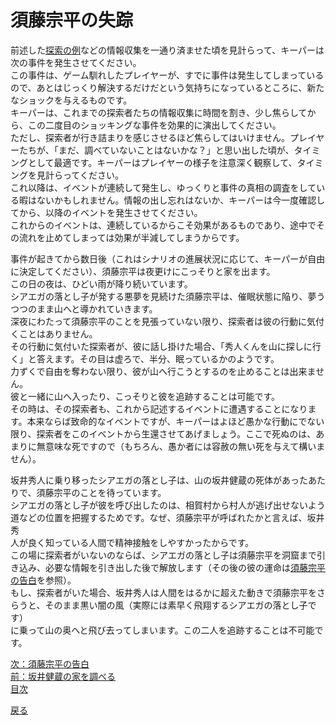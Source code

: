 # 須藤宗平の失踪  

前述した[探索の例](028_探索の例.md)などの情報収集を一通り済ませた頃を見計らって、キーパーは次の事件を発生させてください。  
この事件は、ゲーム馴れしたプレイヤーが、すでに事件は発生してしまっているので、あとはじっくり解決するだけだという気持ちになっているところに、新たなショックを与えるものです。  
キーパーは、これまでの探索者たちの情報収集に時間を割き、少し焦らしてから、この二度目のショッキングな事件を効果的に演出してください。  
ただし、探索者が行き詰まりを感じさせるほど焦らしてはいけません。プレイヤーたちが、「まだ、調べていないことはないかな？」と思い出した頃が、タイミングとして最適です。キーパーはプレイヤーの様子を注意深く観察して、タイミングを見計らってください。  
これ以降は、イベントが連続して発生し、ゆっくりと事件の真相の調査をしている暇はないかもしれません。情報の出し忘れはないか、キーパーは今一度確認してから、以降のイベントを発生させてください。  
これからのイベントは、連続しているからこそ効果があるものであり、途中でその流れを止めてしまっては効果が半減してしまうからです。  

事件が起きてから数日後（これはシナリオの進展状況に応じて、キーパーが自由に決定してください）、須藤宗平は夜更けにこっそりと家を出ます。  
この日の夜は、ひどい雨が降り続いています。  
シアエガの落とし子が発する悪夢を見続けた須藤宗平は、催眠状態に陥り、夢うつつのまま山へと導かれていきます。  
深夜にわたって須藤宗平のことを見張っていない限り、探索者は彼の行動に気付くことはありません。  
その行動に気付いた探索者が、彼に話し掛けた場合、「秀人くんを山に探しに行く」と答えます。その目は虚ろで、半分、眠っているかのようです。  
力ずくで自由を奪わない限り、彼が山へ行こうとするのを止めることは出来ません。  
彼と一緒に山へ入ったり、こっそりと彼を追跡することは可能です。  
その時は、その探索者も、これから記述するイベントに遭遇することになります。本来ならば致命的なイベントですが、キーパーはよほど愚かな行動にでない限り、探索者をこのイベントから生還させてあげましょう。ここで死ぬのは、あまりに無意味な死ですので（もちろん、愚か者には容赦の無い死を与えて構いません）。  

坂井秀人に乗り移ったシアエガの落とし子は、山の坂井健蔵の死体があったあたりで、須藤宗平のことを待っています。  
シアエガの落とし子が彼を呼び出したのは、相賀村から村人が逃げ出せないよう道などの位置を把握するためです。なぜ、須藤宗平が呼ばれたかと言えば、坂井秀  
人が良く知っている人間で精神接触をしやすかったからです。  
この場に探索者がいないのならば、シアエガの落とし子は須藤宗平を洞窟まで引き込み、必要な情報を引き出した後で解放します（その後の彼の運命は[須藤宗平の告白](031_須藤宗平の告白.md)を参照）。  
もし、探索者がいた場合、坂井秀人は人間をはるかに超えた動きで須藤宗平をさらうと、そのまま黒い闇の風（実際には素早く飛翔するシアエガの落とし子です）  
に乗って山の奥へと飛び去ってしまいます。この二人を追跡することは不可能です。  

[次：須藤宗平の告白](031_須藤宗平の告白.md)  
[前：坂井健蔵の家を調べる](029_坂井健蔵の家を調べる.md)  
[目次](004_シナリオ目次.md)  

<a href="javascript:history.back()">戻る</a>  

